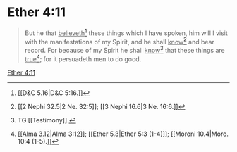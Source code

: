 # Ether 4:11

> But he that <u>believeth</u>[^a] these things which I have spoken, him will I visit with the manifestations of my Spirit, and he shall <u>know</u>[^b] and bear record. For because of my Spirit he shall <u>know</u>[^c] that these things are <u>true</u>[^d]; for it persuadeth men to do good.

[Ether 4:11](https://www.churchofjesuschrist.org/study/scriptures/bofm/ether/4?lang=eng&id=p11#p11)


[^a]: [[D&C 5.16|D&C 5:16.]]
[^b]: [[2 Nephi 32.5|2 Ne. 32:5]]; [[3 Nephi 16.6|3 Ne. 16:6.]]
[^c]: TG [[Testimony]].
[^d]: [[Alma 3.12|Alma 3:12]]; [[Ether 5.3|Ether 5:3 (1-4)]]; [[Moroni 10.4|Moro. 10:4 (1-5).]]
